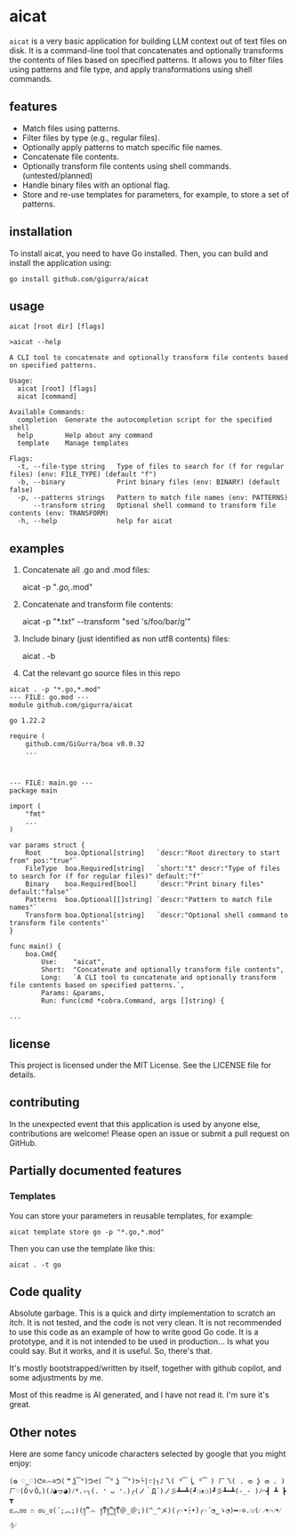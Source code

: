 # aicat

`aicat` is a very basic application for building LLM context out of text files on disk. It is a command-line tool that
concatenates and optionally transforms the contents of files based on specified patterns. It allows you to filter
files using patterns and file type, and apply transformations using shell commands.

## features

- Match files using patterns.
- Filter files by type (e.g., regular files).
- Optionally apply patterns to match specific file names.
- Concatenate file contents.
- Optionally transform file contents using shell commands. (untested/planned)
- Handle binary files with an optional flag.
- Store and re-use templates for parameters, for example, to store a set of patterns.

## installation

To install aicat, you need to have Go installed. Then, you can build and install the application using:

`go install github.com/gigurra/aicat`

## usage

`aicat [root dir] [flags]`

```
>aicat --help

A CLI tool to concatenate and optionally transform file contents based on specified patterns.

Usage:
  aicat [root] [flags]
  aicat [command]

Available Commands:
  completion  Generate the autocompletion script for the specified shell
  help        Help about any command
  template    Manage templates

Flags:
  -t, --file-type string   Type of files to search for (f for regular files) (env: FILE_TYPE) (default "f")
  -b, --binary             Print binary files (env: BINARY) (default false)
  -p, --patterns strings   Pattern to match file names (env: PATTERNS)
      --transform string   Optional shell command to transform file contents (env: TRANSFORM)
  -h, --help               help for aicat

```

## examples

1. Concatenate all .go and .mod files:

   aicat -p "*.go,*.mod"

2. Concatenate and transform file contents:

   aicat -p "*.txt" --transform "sed 's/foo/bar/g'"

3. Include binary (just identified as non utf8 contents) files:

   aicat . -b

4. Cat the relevant go source files in this repo

```
aicat . -p "*.go,*.mod"
--- FILE: go.mod ---
module github.com/gigurra/aicat

go 1.22.2

require (
	github.com/GiGurra/boa v0.0.32
	...



--- FILE: main.go ---
package main

import (
	"fmt"
	...
)

var params struct {
	Root      boa.Optional[string]   `descr:"Root directory to start from" pos:"true"`
	FileType  boa.Required[string]   `short:"t" descr:"Type of files to search for (f for regular files)" default:"f"`
	Binary    boa.Required[bool]     `descr:"Print binary files" default:"false"`
	Patterns  boa.Optional[[]string] `descr:"Pattern to match file names"`
	Transform boa.Optional[string]   `descr:"Optional shell command to transform file contents"`
}

func main() {
	boa.Cmd{
		Use:    "aicat",
		Short:  "Concatenate and optionally transform file contents",
		Long:   `A CLI tool to concatenate and optionally transform file contents based on specified patterns.`,
		Params: &params,
		Run: func(cmd *cobra.Command, args []string) {

...
```

## license

This project is licensed under the MIT License. See the LICENSE file for details.

## contributing

In the unexpected event that this application is used by anyone else,
contributions are welcome! Please open an issue or submit a pull request on GitHub.

## Partially documented features

### Templates

You can store your parameters in reusable templates, for example:

`aicat template store go -p "*.go,*.mod"`

Then you can use the template like this:

`aicat . -t go`

## Code quality

Absolute garbage. This is a quick and dirty implementation to scratch an itch. It is not tested, and the code is not
very clean. It is not recommended to use this code as an example of how to write good Go code. It is a prototype, and it
is not intended to be used in production... Is what you could say. But it works, and it is useful. So, there's that.

It's mostly bootstrapped/written by itself, together with github copilot, and some adjustments by me.

Most of this readme is AI generated, and I have not read it. I'm sure it's great.

## Other notes

Here are some fancy unicode characters selected by google that you might enjoy:

```
(✿ ♡‿♡)ᕦ⊙෴⊙ᕤ( ͝° ͜ʖ͡°)ᕤᕙ( ͡° ͜ʖ ͡°)ᕗ└|∵|┐♪乁( ⁰͡ Ĺ̯ ⁰͡ ) ㄏ乁( . ര ʖ̯ ര . )
ㄏ♡(ӦｖӦ｡)(ﾉ◕ヮ◕)ﾉ*.✧╮(. ❛ ᴗ ❛.)╭(ノ｀Д´)ノ彡┻━┻(┛❍ᴥ❍)┛彡┻━┻(-_- )ﾉ⌒┫ ┻ ┣ ┳
ಠ︵ಠಠ ೧ ಠಠಿ_ಠ(´;︵;)(༎ຶ ෴ ༎ຶ)༎ຶ‿༎ຶ(＠_＠;)(^_^メ)(╭☞•́⍛•̀)╭☞´◔‿ゝ◔)━☞⊙.☉⁄(⁄ ⁄•⁄-⁄•⁄ ⁄)⁄
```
